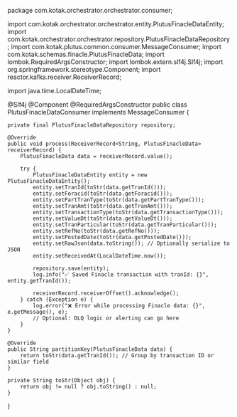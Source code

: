 package com.kotak.orchestrator.orchestrator.consumer;

import com.kotak.orchestrator.orchestrator.entity.PlutusFinacleDataEntity;
import com.kotak.orchestrator.orchestrator.repository.PlutusFinacleDataRepository;
import com.kotak.plutus.common.consumer.MessageConsumer;
import com.kotak.schemas.finacle.PlutusFinacleData;
import lombok.RequiredArgsConstructor;
import lombok.extern.slf4j.Slf4j;
import org.springframework.stereotype.Component;
import reactor.kafka.receiver.ReceiverRecord;

import java.time.LocalDateTime;

@Slf4j
@Component
@RequiredArgsConstructor
public class PlutusFinacleDataConsumer implements MessageConsumer<PlutusFinacleData> {

    private final PlutusFinacleDataRepository repository;

    @Override
    public void process(ReceiverRecord<String, PlutusFinacleData> receiverRecord) {
        PlutusFinacleData data = receiverRecord.value();

        try {
            PlutusFinacleDataEntity entity = new PlutusFinacleDataEntity();
            entity.setTranId(toStr(data.getTranId()));
            entity.setForacid(toStr(data.getForacid()));
            entity.setPartTranType(toStr(data.getPartTranType()));
            entity.setTranAmt(toStr(data.getTranAmt()));
            entity.setTransactionType(toStr(data.getTransactionType()));
            entity.setValueDt(toStr(data.getValueDt()));
            entity.setTranParticular(toStr(data.getTranParticular()));
            entity.setRefNo(toStr(data.getRefNo()));
            entity.setPostedDate(toStr(data.getPostedDate()));
            entity.setRawJson(data.toString()); // Optionally serialize to JSON
            entity.setReceivedAt(LocalDateTime.now());

            repository.save(entity);
            log.info("✅ Saved Finacle transaction with tranId: {}", entity.getTranId());

            receiverRecord.receiverOffset().acknowledge();
        } catch (Exception e) {
            log.error("❌ Error while processing Finacle data: {}", e.getMessage(), e);
            // Optional: DLQ logic or alerting can go here
        }
    }

    @Override
    public String partitionKey(PlutusFinacleData data) {
        return toStr(data.getTranId()); // Group by transaction ID or similar field
    }

    private String toStr(Object obj) {
        return obj != null ? obj.toString() : null;
    }
}
